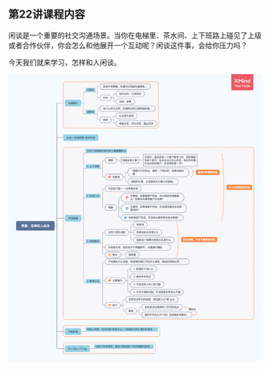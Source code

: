 ## 第22讲课程内容

闲谈是一个重要的社交沟通场景。当你在电梯里、茶水间、上下班路上碰见了上级或者合作伙伴，你会怎么和他展开一个互动呢？闲谈这件事，会给你压力吗？

今天我们就来学习，怎样和人闲谈。

<img alt="String in meyymory" src="img/day25/note.png" class="center"/>
